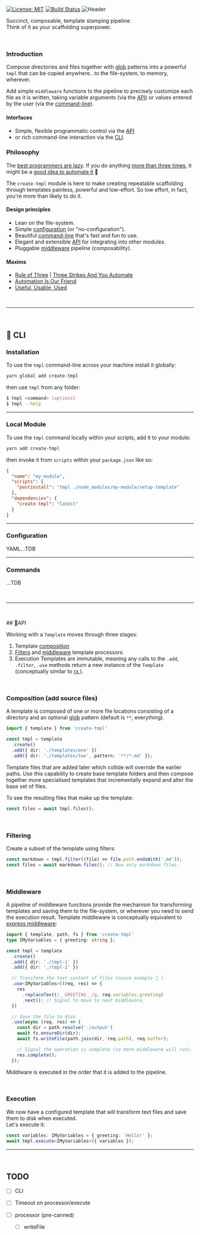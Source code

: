 [![License: MIT](https://img.shields.io/badge/License-MIT-green.svg)](https://opensource.org/licenses/MIT)
[![Build Status](https://travis-ci.org/philcockfield/create-tmpl.svg?branch=master)](https://travis-ci.org/philcockfield/create-tmpl)
![Header](https://user-images.githubusercontent.com/185555/51378810-daa55200-1b72-11e9-9658-275929147ee9.png)

Succinct, composable, template stamping pipeline.  
Think of it as your scaffolding superpower.

<p>&nbsp;</p>

### Introduction
Compose directories and files together with [glob](https://en.wikipedia.org/wiki/Glob_(programming)) patterns into a powerful `tmpl` that can be copied anywhere...to the file-system, to memory, wherever.

Add simple `middleware` functions to the pipeline to precisely customize each file as it is written, taking variable arguments (via the [API](#API)) or values entered by the user (via the [command-line](#CLI)).

#### Interfaces

- Simple, flexible programmatic control via the [API](#API)
- or rich command-line interaction via the [CLI](#CLI).

### Philosophy
The [best programmers are lazy](http://threevirtues.com). If you do anything [more than three times](http://wiki.c2.com/?ThreeStrikesAndYouAutomate), it might be a [good idea to automate it](http://wiki.c2.com/?AutomationIsOurFriend) 🤖

The `create-tmpl` module is here to make creating repeatable scaffolding through templates painless, powerful and low-effort.  So low effort, in fact, you're more than likely to do it.

#### Design principles

- Lean on the file-system.
- Simple [configuration](Configuration) (or "no-configuration").
- Beautiful [command-line](#CLI) that's fast and fun to use.
- Elegant and extensible [API](#API) for integrating into other modules.
- Pluggable [middleware](#Middleware) pipeline (composability).

#### Maxims
- [Rule of Three](http://wiki.c2.com/?RuleOfThree) | [Three Strikes And You Automate](http://wiki.c2.com/?ThreeStrikesAndYouAutomate)
- [Automation Is Our Friend](http://wiki.c2.com/?AutomationIsOurFriend)
- [Useful, Usable, Used](http://wiki.c2.com/?UsefulUsableUsed)


<p>&nbsp;</p>  

---

<p>&nbsp;</p>



## 🌳 CLI

### Installation
To use the `tmpl` command-line across your machine install it globally:

```bash
yarn global add create-tmpl
```

then use `tmpl` from any folder:

```bash
$ tmpl <command> [options]
$ tmpl --help
```


---

### Local Module
To use the `tmpl` command locally within your scripts, add it to your module:

```bash
yarn add create-tmpl
```

then invoke it from `scripts` within your `package.json` like so:

```json
{
  "name": "my-module",
  "scripts": {
    "postinstall": "tmpl ./node_modules/my-module/setup-template"
  },
  "dependencies": {
    "create-tmpl": "latest"
  }
}
```

---

### Configuration
YAML...TDB

---

### Commands
...TDB

<p>&nbsp;</p>  

---

<p>&nbsp;</p>
## 🌳API

Working with a `Template` moves through three stages:
1. Template [composition](#Composition (add source files))
2. [Filters](#Filtering) and [middleware](#Middleware) template processors.
3. Execution
Templates are immutable, meaning any calls to the `.add`, `.filter`, `.use` methods return a new instance of the `Template` (conceptually similar to [rx  ](https://github.com/ReactiveX/rxjs)).


<p>&nbsp;</p>  

### Composition (add source files)
A template is composed of one or more file locations consisting of a directory and an optional [glob](https://en.wikipedia.org/wiki/Glob_(programming)) pattern (default is `**`, everything).  

```typescript
import { template } from 'create-tmpl'

const tmpl = template
  .create()
  .add({ dir: './templates/one' })
  .add({ dir: './templates/two', pattern: '**/*.md' });
```

Template files that are added later which collide will override the earlier paths.  Use this capability to create base template folders and then compose together more specialised templates that incrementally expand and alter the base set of files.

To see the resulting files that make up the template:

```typescript
const files = await tmpl.files();
```


<p>&nbsp;</p>

### Filtering
Create a subset of the template using filters:

```typescript
const markdown = tmpl.filter((file) => file.path.endsWith('.md'));
const files = await markdown.files(); // Now only markdown files.
```

<p>&nbsp;</p>

### Middleware
A pipeline of middleware functions provide the mechanism for transforming templates and saving them to the file-system, or wherever you need to send the execution result.  Template middleware is conceptually equivalent to [express middleware](https://expressjs.com/en/guide/using-middleware.html):

```typescript
import { template, path, fs } from 'create-tmpl'
type IMyVariables = { greeting: string };

const tmpl = template
  .create()
  .add({ dir: './tmpl-1' })
  .add({ dir: './tmpl-2' })

  // Transform the text content of files (naive example 🤭 ).
  .use<IMyVariables>((req, res) => {
    res
      .replaceText(/__GREETING__/g, req.variables.greeting)
      .next(); // Signal to move to next middleware.
  })

  // Save the file to disk.
  .use(async (req, res) => {
    const dir = path.resolve('./output')
    await fs.ensureDir(dir);
    await fs.writeFile(path.join(dir, req.path), req.buffer);

    // Signal the operation is complete (no more middleware will run).
    res.complete(); 
  });
```

Middlware is executed in the order that it is added to the pipeline.

<p>&nbsp;</p>

### Execution
We now have a configured template that will transform text files and save them to disk when executed.  
Let's execute it:

```typescript
const variables: IMyVariables = { greeting: 'Hello!' };
await tmpl.execute<IMyVariables>({ variables });
```


---

<p>&nbsp;</p>

## TODO
- [ ] CLI
- [ ] Timeout on processor/execute
- [ ] processor (pre-canned)

  - [ ] writeFile

